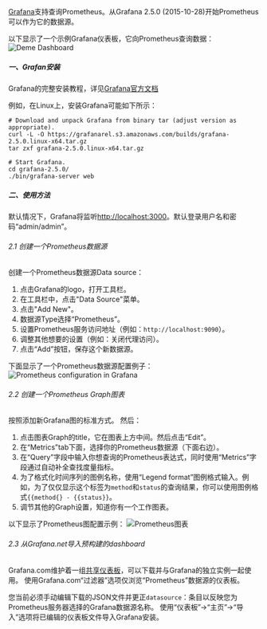 [Grafana](http://grafana.org/)支持查询Prometheus。从Grafana 2.5.0 (2015-10-28)开始Prometheus可以作为它的数据源。

以下显示了一个示例Grafana仪表板，它向Prometheus查询数据：
![Deme Dashboard](https://prometheus.io/assets/grafana_prometheus.png)

##### 一、Grafan安装
Grafana的完整安装教程，详见[Grafana官方文档](http://docs.grafana.org/installation/)

例如，在Linux上，安装Grafana可能如下所示：
```Grafana install
# Download and unpack Grafana from binary tar (adjust version as appropriate).
curl -L -O https://grafanarel.s3.amazonaws.com/builds/grafana-2.5.0.linux-x64.tar.gz
tar zxf grafana-2.5.0.linux-x64.tar.gz

# Start Grafana.
cd grafana-2.5.0/
./bin/grafana-server web
```

##### 二、使用方法
默认情况下，Grafana将监听[http://localhost:3000](http://localhost:3000)。默认登录用户名和密码“admin/admin”。

###### 2.1 创建一个Prometheus数据源

创建一个Prometheus数据源Data source：
 1. 点击Grafana的logo，打开工具栏。
 2. 在工具栏中，点击"Data Source"菜单。
 3. 点击"Add New"。
 4. 数据源Type选择“Prometheus”。
 5. 设置Prometheus服务访问地址（例如：`http://localhost:9090`）。
 6. 调整其他想要的设置（例如：关闭代理访问）。
 7. 点击“Add”按钮，保存这个新数据源。

下面显示了一个Prometheus数据源配置例子：
![Prometheus configuration in Grafana](https://prometheus.io/assets/grafana_configuring_datasource.png)

###### 2.2 创建一个Prometheus Graph图表
按照添加新Grafana图的标准方式。 然后：
 1. 点击图表Graph的title，它在图表上方中间。然后点击“Edit”。
 2. 在“Metrics”tab下面，选择你的Prometheus数据源（下面右边）。
 3. 在“Query”字段中输入你想查询的Prometheus表达式，同时使用“Metrics”字段通过自动补全查找度量指标。
 4. 为了格式化时间序列的图例名称，使用“Legend format”图例格式输入。例如，为了仅仅显示这个标签为`method`和`status`的查询结果，你可以使用图例格式`{{method{} - {{status}}`。
 5. 调节其他的Graph设置，知道你有一个工作图表。

以下显示了Prometheus图配置示例：
![Prometheus图表](https://prometheus.io/assets/grafana_qps_graph.png)

###### 2.3 从Grafana.net导入预构建的dashboard
Grafana.com维护着一组[共享仪表板](https://grafana.com/dashboards)，可以下载并与Grafana的独立实例一起使用。 使用Grafana.com“过滤器”选项仅浏览“Prometheus”数据源的仪表板。

您当前必须手动编辑下载的JSON文件并更正`datasource`：条目以反映您为Prometheus服务器选择的Grafana数据源名称。 使用“仪表板”→“主页”→“导入”选项将已编辑的仪表板文件导入Grafana安装。

